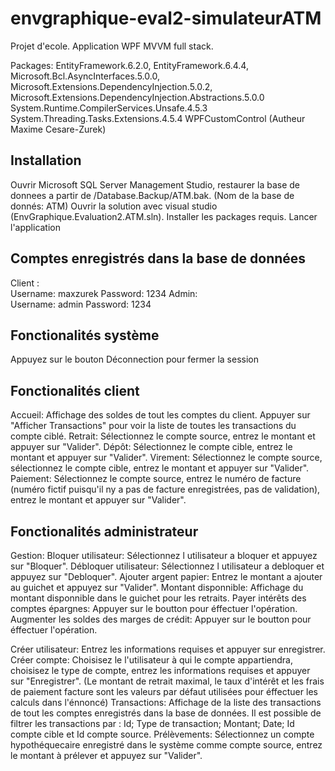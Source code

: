 # envgraphique-eval2-simulateurATM
Projet d'ecole. Application WPF MVVM full stack.

Packages: 
EntityFramework.6.2.0,
EntityFramework.6.4.4,
Microsoft.Bcl.AsyncInterfaces.5.0.0,
Microsoft.Extensions.DependencyInjection.5.0.2,
Microsoft.Extensions.DependencyInjection.Abstractions.5.0.0
System.Runtime.CompilerServices.Unsafe.4.5.3
System.Threading.Tasks.Extensions.4.5.4
WPFCustomControl (Autheur Maxime Cesare-Zurek)

## Installation
Ouvrir Microsoft SQL Server Management Studio, restaurer la base de donnees a partir de /Database.Backup/ATM.bak. (Nom de la base de donnés: ATM)
Ouvrir la  solution avec visual studio (EnvGraphique.Evaluation2.ATM.sln).
Installer les packages requis.
Lancer l'application

## Comptes enregistrés dans la base de données

Client :	
	Username: maxzurek	Password: 1234
Admin:		
	Username: admin		Password: 1234

## Fonctionalités système

Appuyez sur le bouton Déconnection pour fermer la session

## Fonctionalités client

Accueil:	Affichage des soldes de tout les comptes du client. Appuyer sur "Afficher Transactions" pour voir la liste de toutes les transactions du compte ciblé.
Retrait: 	Sélectionnez le compte source, entrez le montant et appuyer sur "Valider".
Dépôt: 	 	Sélectionnez le compte cible, entrez le montant et appuyer sur "Valider".
Virement: 	Sélectionnez le compte source, sélectionnez le compte cible, entrez le montant et appuyer sur "Valider".
Paiement:	Sélectionnez le compte source, entrez le numéro de facture (numéro fictif puisqu'il ny a pas de facture enregistrées, pas de validation), 
          entrez le montant et appuyer sur "Valider".

## Fonctionalités administrateur

Gestion:
	Bloquer utilisateur: 				                Sélectionnez l utilisateur a bloquer et appuyez sur "Bloquer".
	Débloquer utilisateur:				              Sélectionnez l utilisateur a debloquer et appuyez sur "Debloquer".
	Ajouter argent papier:				              Entrez le montant a ajouter au guichet et appuyez sur "Valider".
	Montant disponnible:				                Affichage du montant disponnible dans le guichet pour les retraits.
	Payer intérêts des comptes épargnes: 		    Appuyer sur le boutton pour éffectuer l'opération. 
	Augmenter les soldes des marges de crédit:	Appuyer sur le boutton pour éffectuer l'opération.

Créer utilisateur:	Entrez les informations requises et appuyer sur enregistrer.
Créer compte:		    Choisisez le l'utilisateur à qui le compte appartiendra, choisisez le type de compte, entrez les informations requises et appuyer sur "Enregistrer". 
			              (Le montant de retrait maximal, le taux d'intérêt et les frais de paiement facture sont les valeurs par défaut utilisées pour éffectuer les calculs dans l'énnoncé)
Transactions:		    Affichage de la liste des transactions de tout les comptes enregistrés dans la base de données. 
			              Il est possible de filtrer les transactions par : Id; Type de transaction; Montant; Date; Id compte cible et Id compte source.
Prélèvements:		    Sélectionnez un compte hypothéquecaire enregistré dans le système comme compte source, entrez le montant à prélever et appuyez sur "Valider".
